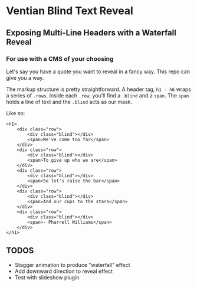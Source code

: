 # Ventian Blind Text Reveal

## Exposing Multi-Line Headers with a Waterfall Reveal

### For use with a CMS of your choosing

Let's say you have a quote you want to reveal in a fancy way. This repo can give you a way.

The markup structure is pretty straightforward. A header tag, `h1 - h6` wraps a series of `.rows`. Inside each `.row`, you'll find a `.blind` and a `span`. The `span` holds a line of text and the `.blind` acts as our mask.

Like so:

    <h1>
        <div class="row">
            <div class="blind"></div>
            <span>We've come too far</span>
        </div>
        <div class="row">
            <div class="blind"></div>
            <span>To give up who we are</span>
        </div>
        <div class="row">
            <div class="blind"></div>
            <span>So let's raise the bar</span>
        </div>
        <div class="row">
            <div class="blind"></div>
            <span>And our cups to the stars</span>
        </div>
        <div class="row">
            <div class="blind"></div>
            <span>- Pharrell Williams</span>
        </div>
    </h1>

## TODOS

* Stagger animation to produce "waterfall" effect
* Add downward direction to reveal effect
* Test with slideshow plugin
